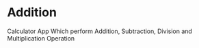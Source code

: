 # Addition
Calculator App Which perform Addition, Subtraction, Division and Multiplication Operation
